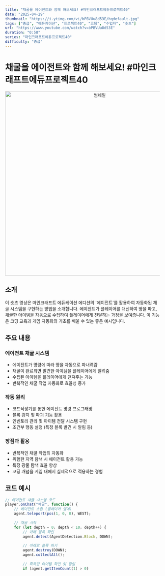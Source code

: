 ```yaml
--- 
title: "채굴을 에이전트와 함께 해보세요! #마인크래프트에듀프로젝트40"
date: "2025-04-29"
thumbnail: "https://i.ytimg.com/vi/bPBVUu8d53E/hqdefault.jpg"
tags: ["중급", "에듀케이션", "프로젝트40", "코딩", "수업자", "숏츠"]
url: "https://www.youtube.com/watch?v=bPBVUu8d53E"
duration: "0:58"
series: "마인크래프트에듀프로젝트40"
difficulty: "중급" 
--- 
```


# 채굴을 에이전트와 함께 해보세요! #마인크래프트에듀프로젝트40

<div align="center">
<img src="https://i.ytimg.com/vi/bPBVUu8d53E/hqdefault.jpg" alt="썸네일" width="600"/>
</div>

## 소개
이 숏츠 영상은 마인크래프트 에듀케이션 에디션의 '에이전트'를 활용하여 자동화된 채굴 시스템을 구현하는 방법을 소개합니다. 에이전트가 플레이어를 대신하여 땅을 파고, 채굴한 아이템을 자동으로 수집하여 플레이어에게 전달하는 과정을 보여줍니다. 이 기능은 코딩 교육과 게임 자동화의 기초를 배울 수 있는 좋은 예시입니다.

## 주요 내용

### 에이전트 채굴 시스템
- 에이전트가 명령에 따라 땅을 자동으로 파내려감
- 채굴이 완료되면 발견한 아이템을 플레이어에게 알려줌
- 수집된 아이템을 플레이어에게 던져주는 기능
- 반복적인 채굴 작업 자동화로 효율성 증가

### 작동 원리
- 코드작성기를 통한 에이전트 명령 프로그래밍
- 블록 감지 및 파괴 기능 활용
- 인벤토리 관리 및 아이템 전달 시스템 구현
- 조건부 행동 설정 (특정 블록 발견 시 알림 등)

### 장점과 활용
- 반복적인 채굴 작업의 자동화
- 위험한 지역 탐색 시 에이전트 활용 가능
- 특정 광물 탐색 효율 향상
- 코딩 개념을 게임 내에서 실제적으로 적용하는 경험

## 코드 예시

```javascript
// 에이전트 채굴 시스템 코드
player.onChat("채굴", function() {
    // 에이전트 소환 (플레이어 옆에)
    agent.teleport(pos(1, 0, 0), WEST);
    
    // 채굴 시작
    for (let depth = 0; depth < 10; depth++) {
        // 아래 블록 확인
        agent.detect(AgentDetection.Block, DOWN);
        
        // 아래로 블록 파기
        agent.destroy(DOWN);
        agent.collectAll();
        
        // 획득한 아이템 확인 및 알림
        if (agent.getItemCount(1) > 0)